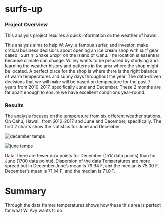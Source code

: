 # surfs-up

### Project Overview
This analysis project requires a quick information on the weather of hawaii.

This analysis aims to help W. Avy, a famous surfer, and investor, make critical business decisions about opening an ice cream shop with surf gear called "Surf n' Shake Shop" on the island of Oahu. The location is essential because climate can change. W. Ivy wants to be prepared by studying and learning the weather history and patterns in the area where the shop might be located. A perfect place for the shop is where there is the right balance of warm temperatures and sunny days throughout the year. The data-driven decisions that we will make will be based on temperature for the past 7 years from 2010-2017, specifically June and December. These 2 months are far apart enough to ensure we have excellent conditions year-round.

### Results
The analysis focuses on the temperature from six different weather stations. On Oahu, Hawaii, from 2010-2017 and June and December, specifically.
The first 2 charts show the statistics for June and December 


![december temps](https://user-images.githubusercontent.com/113754027/206349769-8692becf-71ca-484e-a131-7ecf0bcd3722.png)

![june temps](https://user-images.githubusercontent.com/113754027/206349799-3151d00f-55e0-403f-a41a-d9c41a7dc8bd.png)



Data
There are fewer data points for December (1517 data points) than for June (1700 data points).
Dispersion of the data
Temperatures are more spread out in December
June’s mean is 79.94 F, and the median is 75.00 F.
December’s mean is 71.04 F, and the median is 71.0 F.


# Summary
Through the data frames temperatures shows how these this area is perfect for what W. Avy wants to do
